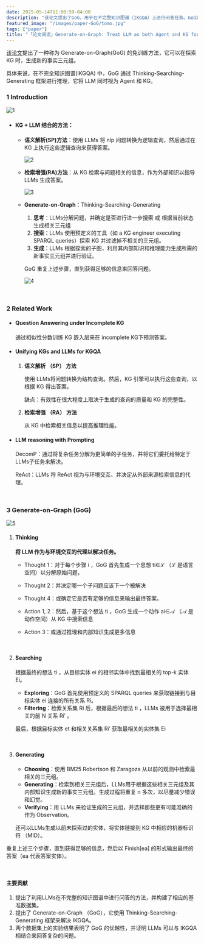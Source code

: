 ```yaml
---
date: 2025-05-14T11:00:59-04:00
description: "该论文提出了GoG，用于在不完整知识图谱（IKGQA）上进行问答任务。GoG将LLM同时作为代理和知识图谱，通过“思考-搜索-生成”框架动态整合外部知识图谱和LLM的内部知识。该方法有效缓解了LLM的知识不足和幻觉问题，为复杂问答任务提供了新思路。"
featured_image: "/images/paper-GoG/tomo.jpg"
tags: ["paper"]
title: "「论文阅读」Generate-on-Graph: Treat LLM as both Agent and KG for Incomplete Knowledge Graph Question Answering"
---
```


[该论文](https://arxiv.org/abs/2404.14741)提出了一种称为 Generate-on-Graph(GoG) 的免训练方法，它可以在探索 KG 时，生成新的事实三元组。

具体来说，在不完全知识图谱(IKGQA) 中，GoG 通过 Thinking-Searching-Generating 框架进行推理，它将 LLM 同时视为 Agent 和 KG。

### 1 Introduction

![1](/images/paper-GoG/1.png)

<!--more-->

+ #### KG + LLM 结合的方法：

  + **语义解析(SP)方法**：使用 LLMs 将 nlp 问题转换为逻辑查询，然后通过在 KG 上执行这些逻辑查询来获得答案。

    ![2](/images/paper-GoG/2.png)

  + **检索增强(RA)方法**：从 KG 检索与问题相关的信息，作为外部知识以指导 LLMs 生成答案。

    ![3](/images/paper-GoG/3.png)

  + **Generate-on-Graph**：Thinking-Searching-Generating

    1. **思考**：LLMs分解问题，并确定是否进行进一步搜索 或 根据当前状态生成相关三元组
    2. **搜索**：LLMs 使用预定义的工具（如 a KG engineer executing SPARQL queries）探索 KG 并过滤掉不相关的三元组。
    3. **生成**：LLMs 根据探索的子图，利用其内部知识和推理能力生成所需的新事实三元组并进行验证。

    GoG 重复上述步骤，直到获得足够的信息来回答问题。

    ![4](/images/paper-GoG/4.png)

&nbsp;

### 2 Related Work

+ #### Question Answering under Incomplete KG

  通过相似性分数训练 KG 嵌入层来在 incomplete KG下预测答案。

+ #### Unifying KGs and LLMs for KGQA

  1. **语义解析 （SP） 方法**

     使用 LLMs将问题转换为结构查询。然后，KG 引擎可以执行这些查询，以根据 KG 得出答案。

     缺点：有效性在很大程度上取决于生成的查询的质量和 KG 的完整性。

  2. **检索增强 （RA） 方法**

     从 KG 中检索相关信息以提高推理性能。

+ #### LLM reasoning with Prompting

  DecomP：通过将复杂任务分解为更简单的子任务，并将它们委托给特定于LLMs子任务来解决。

  ReAct：LLMs 将 ReAct 视为与环境交互、并决定从外部来源检索信息的代理。

&nbsp;

### 3 Generate-on-Graph (GoG) 

![5](/images/paper-GoG/5.png)

1. #### Thinking

   **将 LLM 作为与环境交互的代理以解决任务。**

   + Thought 1：对于每个步骤 i ，GoG 首先生成一个思想 ti∈ℒ （ℒ 是语言空间）以分解原始问题，

   + Thought 2：并决定哪一个子问题应该下一个被解决
   + Thought 4：或确定它是否有足够的信息来输出最终答案。
   + Action 1, 2：然后，基于这个想法 ti ，GoG 生成一个动作 ai∈𝒜 （𝒜 是动作空间）从 KG 中搜索信息
   + Action 3：或通过推理和内部知识生成更多信息

   &nbsp;

2. #### Searching

   根据最终的想法 ti ，从目标实体 ei 的相邻实体中找到最相关的 top-k 实体 Ei。

   + **Exploring**：GoG 首先使用预定义的 SPARQL queries 来获取链接到与目标实体 ei 连接的所有关系 Ri。
   + **Filtering**：检索关系集 Ri 后，根据最后的想法 ti ，LLMs 被用于选择最相关的前 N 关系 Ri′ 。

   最后，根据目标实体 et 和相关关系集 Ri′ 获取最相关的实体集 Ei 

   &nbsp;

3. #### Generating

   + **Choosing**：使用 BM25 Robertson 和 Zaragoza 从以前的观测中检索最相关的三元组。
   + **Generating**：检索到相关三元组后，LLMs用于根据这些相关三元组及其内部知识生成新的事实三元组。生成过程将重复 n 多次，以尽量减少错误和幻觉。
   + **Verifying**：用 LLMs 来验证生成的三元组，并选择那些更有可能准确的作为 Observation。

   还可以LLMs生成以前未探索过的实体，将实体链接到 KG 中相应的机器标识符 （MID）。

重复上述三个步骤，直到获得足够的信息，然后以 F⁢i⁢n⁢i⁢s⁢h⁢[ea] 的形式输出最终的答案（ea 代表答案实体）。

&nbsp;

#### 主要贡献

1. 提出了利用LLMs在不完整的知识图谱中进行问答的方法，并构建了相应的基准数据集。
2. 提出了 Generate-on-Graph （GoG），它使用 Thinking-Searching-Generating 框架来解决 IKGQA。
3. 两个数据集上的实验结果表明了 GoG 的优越性，并证明 LLMs 可以与 IKGQA 相结合来回答复杂的问题。
